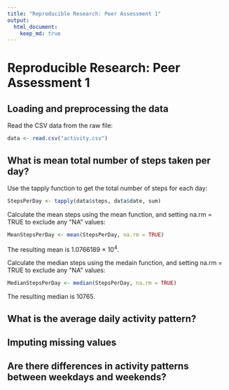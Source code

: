 ```yaml
---
title: "Reproducible Research: Peer Assessment 1"
output: 
  html_document:
    keep_md: true
---
```


# Reproducible Research: Peer Assessment 1



## Loading and preprocessing the data

Read the CSV data from the raw file:

```r
data <- read.csv("activity.csv")
```


## What is mean total number of steps taken per day?

Use the tapply function to get the total number of steps for each day: 

```r
StepsPerDay <- tapply(data$steps, data$date, sum)
```


Calculate the mean steps using the mean function, and setting na.rm = TRUE to exclude any "NA" values:

```r
MeanStepsPerDay <- mean(StepsPerDay, na.rm = TRUE)
```

The resulting mean is 1.0766189 &times; 10<sup>4</sup>. 


Calculate the median steps using the medain function, and setting na.rm = TRUE to exclude any "NA" values:

```r
MedianStepsPerDay <- median(StepsPerDay, na.rm = TRUE)
```

The resulting median is 10765. 
    
  
  
  

## What is the average daily activity pattern?



## Imputing missing values



## Are there differences in activity patterns between weekdays and weekends?
